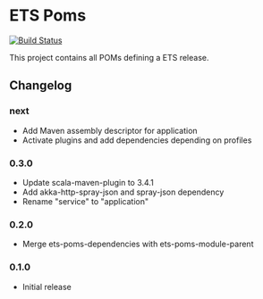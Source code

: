 # ETS Poms

[![Build Status](https://travis-ci.org/Galeria-Kaufhof/ets-poms.svg?branch=master)](https://travis-ci.org/Galeria-Kaufhof/ets-poms)

This project contains all POMs defining a ETS release.

## Changelog
### next
- Add Maven assembly descriptor for application
- Activate plugins and add dependencies depending on profiles
### 0.3.0
- Update scala-maven-plugin to 3.4.1
- Add akka-http-spray-json and spray-json dependency
- Rename "service" to "application"
### 0.2.0
- Merge ets-poms-dependencies with ets-poms-module-parent
### 0.1.0
- Initial release
